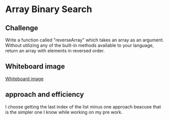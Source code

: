 # Array Binary Search

## Challenge

Write a function called "reverseArray" which takes an array as an argument. Without utilizing any of the built-in methods available to your language, return an array with elements in reversed order.

## Whiteboard image

[Whiteboard image](/mnt/c/Users/Dagmawi/codefellows/code401/data-structures-and-algorithms/python/code_challenges/images/array-reverse.png)

## approach and efficiency

I choose getting the last index of the list minus one approach beacuse that is the simpler one I know while working on my pre work.
